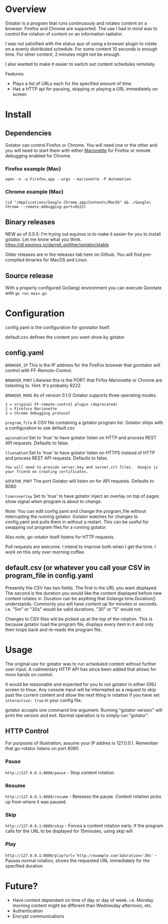 # Overview

Gotator is a program that runs continusouly and rotates content on a
browser.  Firefox and Chrome are supported.  The use I had in mind
was to control the rotation of content on an information radiator.

I was not satisified with the status quo of using a browser plugin to 
rotate on a evenly distributed schedule. For some content 10 seconds is 
enough time.  For other content, 2 minutes might not be enough.

I also wanted to make it easier to 
switch out content schedules remotely.

Features:

* Plays a list of URLs each for the specified amount of time.
* Has a HTTP api for pausing, skipping or playing a URL immediately on screen

# Install

## Dependencies
Gotator can control Firefox or Chrome.  You will need one or the other and you will need to start them
with either [Marionette](https://firefox-source-docs.mozilla.org/testing/marionette/marionette/index.html) for Firefox or
remote debugging enabled for Chrome.

### Firefox example (Mac)
```open -n -a Firefox.app --args --marionette -P Automation```

### Chrome example (Mac)
```(cd "/Applications/Google Chrome.app/Contents/MacOS" && ./Google\ Chrome --remote-debugging-port=9222)```

## Binary releases

NEW as of 0.0.5: I'm trying out equinox.io to make it easier for you to install gotator.  Let me know what you think.
https://dl.equinox.io/darrell_golliher/gotator/stable

Older releases are in the releases tab here on Github. You will find pre-compiled binaries for MacOS and Linux.


## Source release

With a properly configured Go(lang) environment you can execute Gorotate with 
```go run main.go```

# Configuration

config.yaml is the configuration for gorotator itself.

default.csv defines the content you want show by gotator

## config.yaml

```BROWSER_IP```            This is the IP address for the FireFox browser that gorotator will control with FF-Remote-Control.

```BROWSER_PORT```          Likewise this is the PORT that Firfox Marionette or Chrome are listenting to.  Hint: It's probably 9222

```BROWSER_MODE``` As of version 0.1.0 Gotator supports three operating modes.

	1 = original FF-remote-control plugin (deprecated)
	2 = Fireforx Marionette 
	3 = Chrome debugging protocol

```program_file```  A CSV file containing a gotator program list.   Gotator ships with a configuration to use default.csv

```apienabled```  Set to 'true' to have gotator listen on HTTP and process REST API requests.  Defaults to false.

```tlsenabled```  Set to 'true' to have gotator listen on HTTPS instead of HTTP  and process REST API requests.  Defaults to false.
 
    You will need to provide server.key and server.crt files.  Google is your friend on creating certificates.

```GOTATOR_PORT``` The port Gotator will listen on for API requests.  Defaults to 8080

```timeroverlay``` Set to 'true' to have gotator inject an overlay on top of pages show signal when program is about to change.

Note:  You can edit config.yaml and change the program_file without interrupting the running gotator.   Gotator watches for 
changes to config.yaml and pulls them in without a restart.  This can be useful for swapping out program files for a running
gotator. 

Also note, go-rotator itself listens for HTTP requests.

Pull requests are welcome.  I intend to improve both when I get the time.  I work on this only over morning coffee.

## default.csv   (or whatever you call your CSV in program_file in config.yaml

Presently the CSV has two fields.  The first is the URL you want displayed.  The second is the duration you would like the content 
displayed before new content rotates in.  Duration can be anything that Golangs time.Duration() understands.    Commonly you will
have content up for minutes or seconds. i.e. "5m" or "30s"  would be valid durations.   "30" or "5" would not.

Changes to CSV files will be picked up at the top of the rotation.   This is because gotator load the program file, displays every
item in it and only then loops back and re-reads the program file.

	
# Usage

The original use for gotator was to run scheduled content without further user input.   A rudimentary HTTP API has since been added that 
allows for more hands on control.

It would be reasonable and expected for you to run gotator in either GNU screen to tmux.    Any console input will be interrepted
as a request to skip past the current content and show the next thing in rotation if you have set ```interactive: true``` in your config file.

gotator accepts one command line argument.   Running "gotator version" will print the version and exit.  Normal operation is to simply run
"gotator".

## HTTP Control

For purposes of illustration, assume your IP addres is 127.0.0.1.  Remember that go-rotator listens on port 8080.

### Pause

```http://127.0.0.1:8080/pause``` -  Stop content rotation.

### Resume

```http://127.0.0.1:8080/resume``` - Releases the pause.  Content rotation picks up from where it was paused.

### Skip

```http://127.0.0.1:8080/skip```   - Forces a content rotation early.  If the program calls for the URL to be displayed for 15minutes, using skip will 

### Play

```http://127.0.0.1:8080/play?url='http://example.com'&duration='30s'``` - Pauses normal rotation, shows the requested URL immediately for the specified duration

# Future?

* Have content dependant on time of day or day of week.  i.e.  Monday morning content
might be different than Wednesday afternoon, etc.
* Authentication
* Encrypt communications


